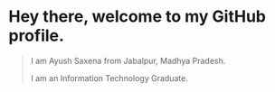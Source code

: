 # Hey there, welcome to my GitHub profile.
> I am Ayush Saxena from Jabalpur, Madhya Pradesh.
> 
> I am an Information Technology Graduate.


